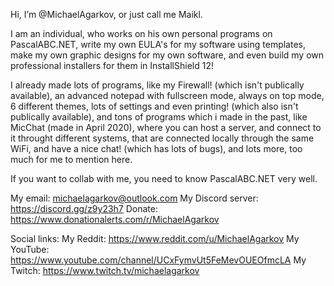Hi, I’m @MichaelAgarkov, or just call me Maikl.

I am an individual, who works on his own personal programs on PascalABC.NET,
write my own EULA's for my software using templates,
make my own graphic designs for my own software,
and even build my own professional installers for them in InstallShield 12!

I already made lots of programs, like my Firewall! (which isn't publically available),
an advanced notepad with fullscreen mode, always on top mode, 6 different themes, lots of settings and even printing! (which also isn't publically available),
and tons of programs which i made in the past, like MicChat (made in April 2020), where you can host a server, and connect to it throught different systems, that are connected locally through the same WiFi, and have a nice chat! (which has lots of bugs), and lots more, too much for me to mention here.

If you want to collab with me, you need to know PascalABC.NET very well.

My email: michaelagarkov@outlook.com
My Discord server: https://discord.gg/z9y23h7
Donate: https://www.donationalerts.com/r/MichaelAgarkov

Social links:
My Reddit: https://www.reddit.com/u/MichaelAgarkov
My YouTube: https://www.youtube.com/channel/UCxFymvUt5FeMevOUEOfmcLA
My Twitch: https://www.twitch.tv/michaelagarkov
